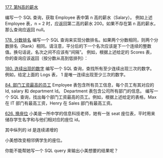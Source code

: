[177. 第N高的薪水](https://leetcode-cn.com/problems/nth-highest-salary/)

编写一个 SQL 查询，获取 Employee 表中第 n 高的薪水（Salary）。
例如上述 Employee 表，n = 2 时，应返回第二高的薪水 200。如果不存在第 n 高的薪水，那么查询应返回 null。

[178. 分数排名](https://leetcode-cn.com/problems/rank-scores/)
编写一个 SQL 查询来实现分数排名。如果两个分数相同，则两个分数排名（Rank）相同。请注意，平分后的下一个名次应该是下一个连续的整数值。换句话说，名次之间不应该有“间隔”。
例如，根据上述给定的 Scores 表，你的查询应该返回（按分数从高到低排列）：


[180. 连续出现的数字](https://leetcode-cn.com/problems/consecutive-numbers/)
编写一个 SQL 查询，查找所有至少连续出现三次的数字。
例如，给定上面的 Logs 表， 1 是唯一连续出现至少三次的数字。

[84. 部门工资最高的员工](https://leetcode-cn.com/problems/department-highest-salary/)
Employee 表包含所有员工信息，每个员工有其对应的 Id, salary 和 department Id。
Department 表包含公司所有部门的信息。
编写一个 SQL 查询，找出每个部门工资最高的员工。例如，根据上述给定的表格，Max 在 IT 部门有最高工资，Henry 在 Sales 部门有最高工资。

[626. 换座位](https://leetcode-cn.com/problems/exchange-seats/)
小美是一所中学的信息科技老师，她有一张 seat 座位表，平时用来储存学生名字和与他们相对应的座位 id。

其中纵列的 id 是连续递增的

小美想改变相邻俩学生的座位。

你能不能帮她写一个 SQL query 来输出小美想要的结果呢？
